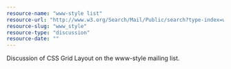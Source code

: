 ```yaml
---
resource-name: "www-style list"
resource-url: "http://www.w3.org/Search/Mail/Public/search?type-index=www-style&index-type=t&keywords=[css-grid]&search=Search"
resource-slug: "www_style"
resource-type: "discussion"
resource-date: ""
---
```


Discussion of CSS Grid Layout on the www-style mailing list.
